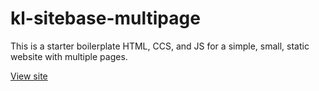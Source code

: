 # kl-sitebase-multipage
This is a starter boilerplate HTML, CCS, and JS for a simple, small, static website with multiple pages.

[View site](https://takyyttik.github.io/kl-sitebase-multipage/)